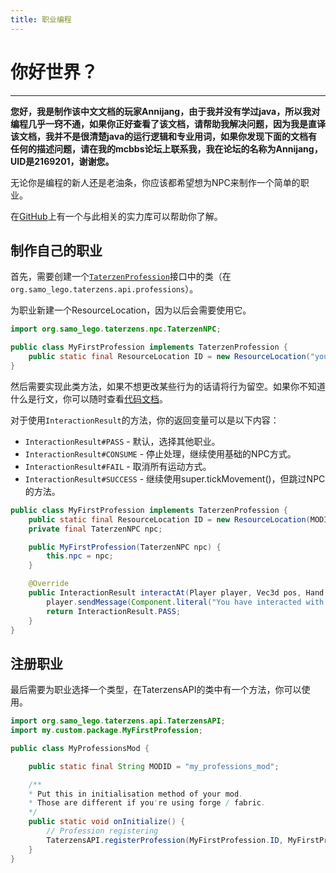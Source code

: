 ```yaml
---
title: 职业编程
---
```



# 你好世界？

---

**您好，我是制作该中文文档的玩家Annijang，由于我并没有学过java，所以我对编程几乎一窍不通，如果你正好查看了该文档，请帮助我解决问题，因为我是直译该文档，我并不是很清楚java的运行逻辑和专业用词，如果你发现下面的文档有任何的描述问题，请在我的mcbbs论坛上联系我，我在论坛的名称为Annijang，UID是2169201，谢谢您。**

无论你是编程的新人还是老油条，你应该都希望想为NPC来制作一个简单的职业。

在[GitHub](https://www.github.com/samolego/TaterzenProfessionExampleMod)上有一个与此相关的实力库可以帮助你了解。

## 制作自己的职业
首先，需要创建一个[`TaterzenProfession`](https://samolego.github.io/Taterzens/dokka/latest-snapshot/common/common/org.samo_lego.taterzens.api.professions/-taterzen-profession/index.html)接口中的类（在`org.samo_lego.taterzens.api.professions`）。

为职业新建一个ResourceLocation，因为以后会需要使用它。

```java
import org.samo_lego.taterzens.npc.TaterzenNPC;

public class MyFirstProfession implements TaterzenProfession {
	public static final ResourceLocation ID = new ResourceLocation("your_mod_id", "my_profession");
}
```
然后需要实现此类方法，如果不想更改某些行为的话请将行为留空。如果你不知道什么是行文，你可以随时查看[代码文档](https://samolego.github.io/Taterzens/dokka/latest-snapshot/common/common/org.samo_lego.taterzens.api.professions/-taterzen-profession/index.html)。

对于使用`InteractionResult`的方法，你的返回变量可以是以下内容：

* `InteractionResult#PASS` - 默认，选择其他职业。
* `InteractionResult#CONSUME` - 停止处理，继续使用基础的NPC方式。
* `InteractionResult#FAIL` - 取消所有运动方式。
* `InteractionResult#SUCCESS` - 继续使用super.tickMovement()，但跳过NPC的方法。

```java
public class MyFirstProfession implements TaterzenProfession {
    public static final ResourceLocation ID = new ResourceLocation(MODID, "my_profession");
    private final TaterzenNPC npc;

    public MyFirstProfession(TaterzenNPC npc) {
        this.npc = npc;
    }

    @Override
    public InteractionResult interactAt(Player player, Vec3d pos, Hand hand) {
        player.sendMessage(Component.literal("You have interacted with ").append(this.npc.getName()), false);
        return InteractionResult.PASS;
    }
}
```

## 注册职业
最后需要为职业选择一个类型，在TaterzensAPI的类中有一个方法，你可以使用。

```java
import org.samo_lego.taterzens.api.TaterzensAPI;
import my.custom.package.MyFirstProfession;

public class MyProfessionsMod {

    public static final String MODID = "my_professions_mod";

    /**
	* Put this in initialisation method of your mod.
	* Those are different if you're using forge / fabric.
    */
    public static void onInitialize() {
        // Profession registering
        TaterzensAPI.registerProfession(MyFirstProfession.ID, MyFirstProfession::new);
    }
}

```

